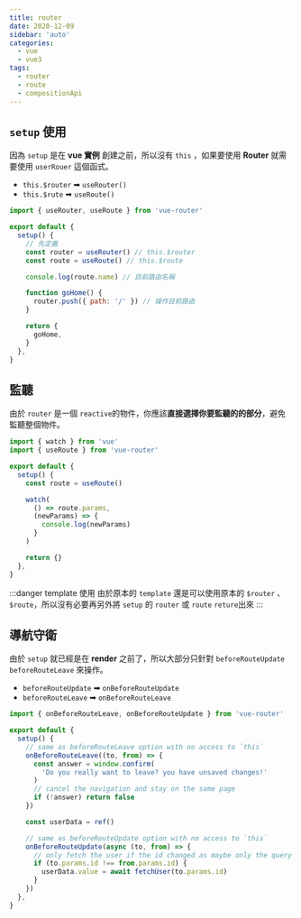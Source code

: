 ```yaml
---
title: router
date: 2020-12-09
sidebar: 'auto'
categories:
  - vue
  - vue3
tags:
  - router
  - route
  - compositionApi
---
```


## `setup` 使用

因為 `setup` 是在 **vue 實例** 創建之前，所以沒有 `this` ，如果要使用 **Router** 就需要使用 `userRouer` 這個函式。

- `this.$router` ➡ `useRouter()`
- `this.$rute` ➡ `useRoute()`

```js {1,6-7}
import { useRouter, useRoute } from 'vue-router'

export default {
  setup() {
    // 先定義
    const router = useRouter() // this.$router
    const route = useRoute() // this.$route

    console.log(route.name) // 目前路由名稱

    function goHome() {
      router.push({ path: '/' }) // 操作目前路由
    }

    return {
      goHome,
    }
  },
}
```

## 監聽

由於 `router` 是一個 `reactive`的物件，你應該**直接選擇你要監聽的的部分**，避免監聽整個物件。

```js {9}
import { watch } from 'vue'
import { useRoute } from 'vue-router'

export default {
  setup() {
    const route = useRoute()

    watch(
      () => route.params,
      (newParams) => {
        console.log(newParams)
      }
    )

    return {}
  },
}
```

:::danger template 使用
由於原本的 `template` 還是可以使用原本的 `$router` 、 `$route`，所以沒有必要再另外將 `setup` 的 `router` 或 `route` `reture`出來
:::

## 導航守衛

由於 `setup` 就已經是在 **render** 之前了，所以大部分只針對 `beforeRouteUpdate` `beforeRouteLeave` 來操作。

- `beforeRouteUpdate` ➡ `onBeforeRouteUpdate`
- `beforeRouteLeave` ➡ `onBeforeRouteLeave`

```js
import { onBeforeRouteLeave, onBeforeRouteUpdate } from 'vue-router'

export default {
  setup() {
    // same as beforeRouteLeave option with no access to `this`
    onBeforeRouteLeave((to, from) => {
      const answer = window.confirm(
        'Do you really want to leave? you have unsaved changes!'
      )
      // cancel the navigation and stay on the same page
      if (!answer) return false
    })

    const userData = ref()

    // same as beforeRouteUpdate option with no access to `this`
    onBeforeRouteUpdate(async (to, from) => {
      // only fetch the user if the id changed as maybe only the query or the hash changed
      if (to.params.id !== from.params.id) {
        userData.value = await fetchUser(to.params.id)
      }
    })
  },
}
```
